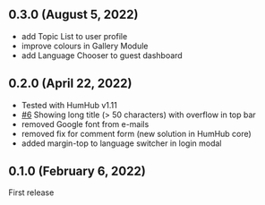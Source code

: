 ## 0.3.0 (August 5, 2022)
- add Topic List to user profile
- improve colours in Gallery Module
- add Language Chooser to guest dashboard

## 0.2.0 (April 22, 2022)
- Tested with HumHub v1.11
- [#6](https://github.com/felixhahnweilheim/humhub-themes-orange/pull/6) Showing long title (> 50 characters) with overflow in top bar
- removed Google font from e-mails
- removed fix for comment form (new solution in HumHub core)
- added margin-top to language switcher in login modal

## 0.1.0 (February 6, 2022)
First release
